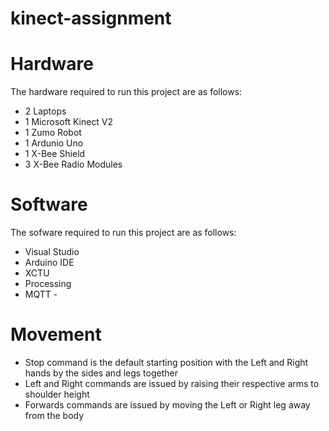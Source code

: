 # kinect-assignment


# Hardware

The hardware required to run this project are as follows:
- 2 Laptops
- 1 Microsoft Kinect V2
- 1 Zumo Robot
- 1 Ardunio Uno
- 1 X-Bee Shield
- 3 X-Bee Radio Modules

# Software 

The sofware required to run this project are as follows:
- Visual Studio
- Arduino IDE
- XCTU
- Processing
- MQTT - 

# Movement

- Stop command is the default starting position with the Left and Right hands by the sides and legs together
- Left and Right commands are issued by raising their respective arms to shoulder height
- Forwards commands are issued by moving the Left or Right leg away from the body
